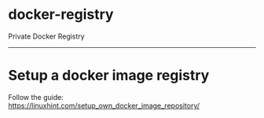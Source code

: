 # docker-registry

Private Docker Registry

---

# Setup a docker image registry

Follow the guide: https://linuxhint.com/setup_own_docker_image_repository/
